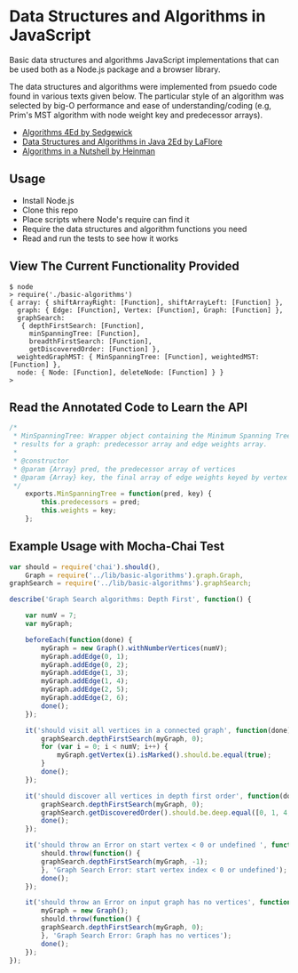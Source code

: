 # Data Structures and Algorithms in JavaScript
Basic data structures and algorithms JavaScript implementations that can be used both as a Node.js package and a browser library.

The data structures and algorithms were implemented from psuedo code found in various texts given below.  The particular style of an algorithm was selected by big-O performance and ease of understanding/coding (e.g, Prim's MST algorithm with node weight key and predecessor arrays).

* [Algorithms 4Ed by Sedgewick](http://www.amazon.com/Algorithms-4th-Edition-Robert-Sedgewick/dp/032157351X/ref=pd_sim_b_12?ie=UTF8&refRID=1QRCYT69X2QVASG6RHWH "Algorithms 4Ed by Sedgewick")
* [Data Structures and Algorithms in Java 2Ed by LaFlore](http://www.amazon.com/Data-Structures-Algorithms-Java-2nd/dp/0672324539/ref=sr_1_sc_1?s=books&ie=UTF8&qid=1429019878&sr=1-1-spell&keywords=Algorithms+laflore "Data Structures and Algorithms in Java by LaFlore")
* [Algorithms in a Nutshell by Heinman](http://www.amazon.com/Algorithms-Nutshell-OReilly-George-Heineman-ebook/dp/B0043D2EGI/ref=sr_1_1?s=books&ie=UTF8&qid=1429019949&sr=1-1&keywords=Algorithms+in+a+nutshell "Algorithms in a Nutshell by Heinman")

## Usage

* Install Node.js
* Clone this repo
* Place scripts where Node's require can find it
* Require the data structures and algorithm functions you need
* Read and run the tests to see how it works

## View The Current Functionality Provided
```shell
$ node
> require('./basic-algorithms')
{ array: { shiftArrayRight: [Function], shiftArrayLeft: [Function] },
  graph: { Edge: [Function], Vertex: [Function], Graph: [Function] },
  graphSearch: 
   { depthFirstSearch: [Function],
     minSpanningTree: [Function],
     breadthFirstSearch: [Function],
     getDiscoveredOrder: [Function] },
  weightedGraphMST: { MinSpanningTree: [Function], weightedMST: [Function] },
  node: { Node: [Function], deleteNode: [Function] } }
> 
```
## Read the Annotated Code to Learn the API
```javascript
/*
 * MinSpanningTree: Wrapper object containing the Minimum Spanning Tree (MST)
 * results for a graph: predecessor array and edge weights array.
 *
 * @constructor
 * @param {Array} pred, the predecessor array of vertices
 * @param {Array} key, the final array of edge weights keyed by vertex logical id
 */
    exports.MinSpanningTree = function(pred, key) {
        this.predecessors = pred;
        this.weights = key;
    };
```
## Example Usage with Mocha-Chai Test
```javascript
var should = require('chai').should(),
    Graph = require('../lib/basic-algorithms').graph.Graph,
graphSearch = require('../lib/basic-algorithms').graphSearch;

describe('Graph Search algorithms: Depth First', function() {

    var numV = 7;
    var myGraph;

    beforeEach(function(done) {
        myGraph = new Graph().withNumberVertices(numV);
        myGraph.addEdge(0, 1);
        myGraph.addEdge(0, 2);
        myGraph.addEdge(1, 3);
        myGraph.addEdge(1, 4);
        myGraph.addEdge(2, 5);
        myGraph.addEdge(2, 6);
        done();
    });

    it('should visit all vertices in a connected graph', function(done) {
        graphSearch.depthFirstSearch(myGraph, 0);
        for (var i = 0; i < numV; i++) {
            myGraph.getVertex(i).isMarked().should.be.equal(true);
        }
		done();
    });

    it('should discover all vertices in depth first order', function(done) {
        graphSearch.depthFirstSearch(myGraph, 0);
        graphSearch.getDiscoveredOrder().should.be.deep.equal([0, 1, 4, 2, 3, 5, 6]);
		done();
    });

    it('should throw an Error on start vertex < 0 or undefined ', function(done) {
        should.throw(function() {
        graphSearch.depthFirstSearch(myGraph, -1);
        }, 'Graph Search Error: start vertex index < 0 or undefined');
		done();
    });

    it('should throw an Error on input graph has no vertices', function(done) {
		myGraph = new Graph();
        should.throw(function() {
        graphSearch.depthFirstSearch(myGraph, 0);
        }, 'Graph Search Error: Graph has no vertices');
		done();
    });
});


```

